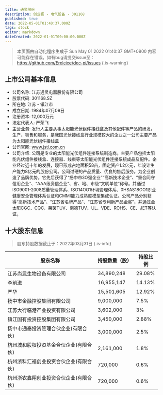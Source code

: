 ```yaml
---
title: 通灵股份
description: 创业板 - 电气设备 - 301168
published: true
date: 2022-05-01T01:40:37.000Z
tags: stock
editor: markdown
dateCreated: 2022-01-01T00:00:00.000Z
---
```


> 本页面由自动化程序生成于 Sun May 01 2022 01:40:37 GMT+0800
> 内容可能存在错误，如有bug请提交issue至：https://github.com/Eroleice/doc-pi/issues
{.is-warning}

## 上市公司基本信息
- 公司名称: 江苏通灵电器股份有限公司
- 股票代码: 301168.SZ
- 所在地: 江苏 - 镇江市
- 成立日期: 1984年07月09日
- 注册资本: 12,000万元
- 法定代表人: 严荣飞
- 主营业务: 发行人主要从事太阳能光伏组件接线盒及其他配件等产品的研发，生产，销售和服务，是我国光伏接线盒行业规模较大的企业之一公司主要产品为太阳能光伏组件接线盒
- 公司官网: www.jstl.com.cn
- 公司介绍: 公司是专业的太阳能光伏组件连接系统制造商。主要产品包括太阳能光伏组件接线盒、连接器、线束等太阳能光伏组件连接系统成品及配件。企业经过近十年的发展，现已形成占地面积58亩，固定资产1.2亿元，年设计生产能力8亿元的股份公司。公司过硬的产品质量、优良的售后服务，为企业创造了品牌优势。它先后获得了“扬中市3O强企业”“高新技术企业”、“重合同守信用企业”、“AAA级资信企业”、省、地、市级“文明单位”称号。并通过ISO9001-2008质量管理体系、lSO14OO1环境管理体系、0HSAS18OO1职业健康安全管理体系认证和CMMI能力成熟度模型集成认证。公司产品分别获得“高新技术产品”、“江苏省名牌产品”、“江苏省专利新产品金奖”，并通过金太阳CGC、CQC、莱茵TUV、南德TUV、UL、VDE、ROHS、CE、JET等认证。


## 十大股东信息
> 股东持股数据截止于：2022年03月31日
{.is-info}

| 股东名称 | 持股数量（股） | 持股比例 |
| --- | --- | --- |
| 江苏尚昆生物设备有限公司 | 34,890,248 | 29.08% |
| 李前进 | 16,955,147 | 14.13% |
| 严华 | 15,501,605 | 12.92% |
| 扬中市金融控股集团有限公司 | 9,000,000 | 7.5% |
| 江苏大行临港产业投资有限公司 | 3,602,000 | 3% |
| 镇江国有投资控股集团有限公司 | 3,450,000 | 2.88% |
| 扬中市通泰投资管理合伙企业(有限合伙) | 3,000,000 | 2.5% |
| 杭州城和股权投资基金合伙企业(有限合伙) | 2,161,000 | 1.8% |
| 杭州浙科汇福创业投资合伙企业(有限合伙) | 720,000 | 0.6% |
| 杭州浙农鑫翔创业投资合伙企业(有限合伙) | 720,000 | 0.6% |




